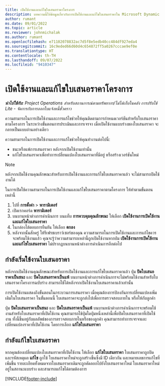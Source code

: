 ```yaml
---
title: เปิดใช้งานและแก้ไขใบเสนอราคาโครงการ
description: บทความนี้ให้ข้อมูลเกี่ยวกับการเปิดใช้งานและแก้ไขใบเสนอราคาใน Microsoft Dynamics 365 Project Operations
author: rumant
ms.date: 09/01/2022
ms.topic: article
ms.reviewer: johnmichalak
ms.author: rumant
ms.openlocfilehash: e71102078832ac7d5f8e5edb40cc484df927eda4
ms.sourcegitcommit: 16c9eded66d60d4c654872ff5a0267cccae9ef0e
ms.translationtype: HT
ms.contentlocale: th-TH
ms.lasthandoff: 09/07/2022
ms.locfileid: "9410347"
---
```

# <a name="activate-and-revise-a-project-quote"></a>เปิดใช้งานและแก้ไขใบเสนอราคาโครงการ

_**นำไปใช้กับ:** Project Operations สำหรับสถานการณ์ตามทรัพยากร/ไม่ได้เก็บในคลัง การปรับใช้ Lite - จัดการกับการออกใบแจ้งหนี้ชั่วคราว_

ความสามารถในการเปิดใช้งานและการแก้ไขช่วยให้คุณติดตามการกำหนดเวอร์ชันสำหรับใบเสนอราคาตามโครงการ ในระหว่างขั้นตอนการประเมินและการเจรจา เมื่อเปิดใช้งานแบบร่างของใบเสนอราคา จะกลายเป็นแบบอ่านอย่างเดียว

ความสามารถในการเปิดใช้งานและการแก้ไขช่วยให้คุณทำงานต่อไปนี้:

- ชนะหรือแพ้การเสนอราคา หลังจากเปิดใช้งานเท่านั้น
- แก้ไขใบเสนอราคาเพื่อทำการเปลี่ยนแปลงใบเสนอราคาที่มีอยู่ หรือสร้างเวอร์ชันใหม่

> [!NOTE]
> หลังจากเปิดใช้งานคุณลักษณะสำหรับการเปิดใช้งานและการแก้ไขใบเสนอราคาแล้ว จะไม่สามารถปิดใช้งานได้

ในการเปิดใช้ความสามารถในการเปิดใช้งานและแก้ไขใบเสนอราคาตามโครงการ ให้ทำตามขั้นตอนเหล่านี้

1. ไปที่ **การตั้งค่า** \> **พารามิเตอร์**
1. เปิดเรกคอร์ด **พารามิเตอร์**
1. บนบานหน้าต่างการดำเนินการ บนแท็บ **การควบคุมคุณลักษณะ** ให้เลือก **เปิดใช้งานการเปิดใช้งานและแก้ไขใบเสนอราคา**
1. ในกล่องโต้ตอบการยืนยัน ให้เลือก **ตกลง**
1. หลังจากนั้นสักครู่ ให้รีเฟรชเบราว์เซอร์ของคุณ ความสามารถในการเปิดใช้งานและการแก้ไขควรจะพร้อมใช้งานแล้ว คุณจะรู้ว่าความสามารถเหล่านี้ถูกเปิดใช้งานหากป่ม **เปิดใช้งานการเปิดใช้งานและแก้ไขใบเสนอราคา** ไม่ปรากฏบนบานหน้าต่างการดำเนินการอีกต่อไป

## <a name="activating-a-quote"></a>กำลังเริ่มใช้งานใบเสนอราคา

หลังจากเปิดใช้งานคุณลักษณะสำหรับการเปิดใช้งานและการแก้ไขใบเสนอราคาแล้ว ปุ่ม **ปิดใบเสนอราคาเป็นชนะ** และ **ปิดใบเสนอราคาเป็นแพ้** บนบานหน้าต่างการดำเนินการจะไม่พร้อมใช้งานสำหรับใบเสนอราคาโครงการฉบับร่าง สามารถใช้ได้หลังจากเปิดใช้งานใบเสนอราคาแล้วเท่านั้น

การเปิดใช้งานแสดงถึงขั้นตอนในกระบวนการเสนอราคา เมื่อคุณต้องการป้องกันการเปลี่ยนแปลงเพิ่มเติมในใบเสนอราคา ในขั้นตอนนี้ ใบเสนอราคาจะถูกส่งไปเพื่อการตรวจสอบภายใน หรือให้กับลูกค้า

ปุ่ม **ปิดใบเสนอราคาเป็นชนะ** และ **ปิดใบเสนอราคาเป็นแพ้** บนบานหน้าต่างการดำเนินการจะพร้อมใช้งานสำหรับใบเสนอราคาที่เปิดใช้งาน คุณสามารถใช้ปุ่มใดปุ่มหนึ่งเหล่านี้เพื่อปิดใบเสนอราคาที่เปิดใช้งาน ทั้งนี้ขึ้นอยู่กับผลลัพธ์ของการตรวจสอบภายในหรือของลูกค้า คุณสามารถทำการเจรจาและเปลี่ยนแปลงราคาที่เปิดใช้งาน โดยการเลือก **แก้ไขใบเสนอราคา**

## <a name="revising-a-quote"></a>กำลังแก้ไขใบเสนอราคา

หากคุณต้องเปลี่ยนแปลงใบเสนอราคาที่เปิดใช้งาน ให้เลือก **แก้ไขใบเสนอราคา** ใบเสนอราคาถูกปิด และรหัสเหตุผล **แก้ไข** ถูกใช้ ใบเสนอราคาใหม่จะถูกสร้างขึ้นซึ่งมี ID เดียวกัน และหมายเลขการแก้ไขที่เพิ่มขึ้น รายละเอียดทั้งหมดจากใบเสนอราคาเดิมจะถูกคัดลอกไปยังใบเสนอราคาใหม่ ใบเสนอราคาใหม่อยู่ในสถานะแบบร่าง และสามารถแก้ไขได้ตามต้องการ

[!INCLUDE[footer-include](../includes/footer-banner.md)]
